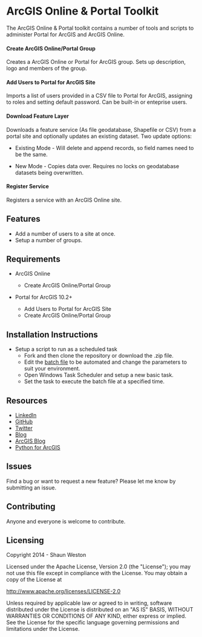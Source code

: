 # ArcGIS Online & Portal Toolkit

The ArcGIS Online & Portal toolkit contains a number of tools and scripts to administer Portal for ArcGIS and ArcGIS Online.

#### Create ArcGIS Online/Portal Group
Creates a ArcGIS Online or Portal for ArcGIS group. Sets up description, logo and members of the group.

#### Add Users to Portal for ArcGIS Site 
Imports a list of users provided in a CSV file to Portal for ArcGIS, assigning to roles and setting default password. Can be
built-in or enteprise users.  

#### Download Feature Layer
Downloads a feature service (As file geodatabase, Shapefile or CSV) from a portal site and optionally updates an existing dataset. Two update options:
        
* Existing Mode - Will delete and append records, so field names need to be the same.
             
* New Mode - Copies data over. Requires no locks on geodatabase datasets being overwritten.  

#### Register Service
Registers a service with an ArcGIS Online site.  


## Features

* Add a number of users to a site at once.
* Setup a number of groups.


## Requirements

* ArcGIS Online
	* Create ArcGIS Online/Portal Group

* Portal for ArcGIS 10.2+ 
	* Add Users to Portal for ArcGIS Site 
	* Create ArcGIS Online/Portal Group


## Installation Instructions

* Setup a script to run as a scheduled task
	* Fork and then clone the repository or download the .zip file. 
	* Edit the [batch file](/Examples) to be automated and change the parameters to suit your environment.
	* Open Windows Task Scheduler and setup a new basic task.
	* Set the task to execute the batch file at a specified time.


## Resources

* [LinkedIn](http://www.linkedin.com/in/sfweston)
* [GitHub](https://github.com/WestonSF)
* [Twitter](https://twitter.com/Westonelli)
* [Blog](http://westonelli.wordpress.com)
* [ArcGIS Blog](http://blogs.esri.com/esri/arcgis)
* [Python for ArcGIS](http://resources.arcgis.com/en/communities/python)


## Issues

Find a bug or want to request a new feature?  Please let me know by submitting an issue.


## Contributing

Anyone and everyone is welcome to contribute. 


## Licensing
Copyright 2014 - Shaun Weston

Licensed under the Apache License, Version 2.0 (the "License");
you may not use this file except in compliance with the License.
You may obtain a copy of the License at

   http://www.apache.org/licenses/LICENSE-2.0

Unless required by applicable law or agreed to in writing, software
distributed under the License is distributed on an "AS IS" BASIS,
WITHOUT WARRANTIES OR CONDITIONS OF ANY KIND, either express or implied.
See the License for the specific language governing permissions and
limitations under the License.